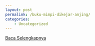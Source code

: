 ```yaml
---
layout: post
permalink: /buku-mimpi-dikejar-anjing/
categories:
    - Uncategorized
---
```


[Baca Selengkapnya](/01)